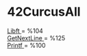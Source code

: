# 42CurcusAll

<a href ="https://github.com/mhmdunl1/42CurcusAll/tree/main/libft"> Libft </a> = %104 <br>
<a href ="https://github.com/mhmdunl1/42CurcusAll/tree/main/get-next-line"> GetNextLine </a>  = %125 <br>
<a href ="https://github.com/mhmdunl1/42CurcusAll/tree/main/ft_printf" target="_blank"> Printf </a> = %100 <br>
